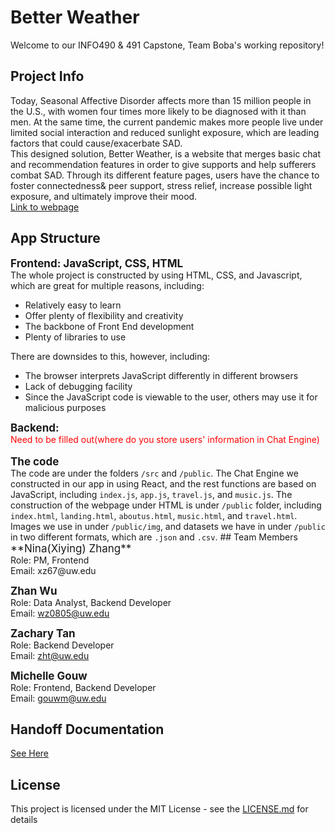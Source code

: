 # Better Weather
Welcome to our INFO490 & 491 Capstone, Team Boba's working repository! <br/>

## Project Info
Today, Seasonal Affective Disorder affects more than 15 million people in the U.S., with women four times more likely to be diagnosed with it than men. At the same time, the current pandemic makes more people live under limited social interaction and reduced sunlight exposure, which are leading factors that could cause/exacerbate SAD. <br/>
This designed solution, Better Weather, is a website that merges basic chat and recommendation features in order to give supports and help sufferers combat SAD. Through its different feature pages, users have the chance to foster connectedness& peer support, stress relief, increase possible light exposure, and ultimately improve their mood.<br/>
<a href='https://okenchuu.github.io/capstone_teamboba/landing.html'>Link to webpage</a>
## App Structure
<span style="font-size:17px;">**Frontend: JavaScript, CSS, HTML**</span><br>
The whole project is constructed by using HTML, CSS, and Javascript, which are great for multiple reasons, including:<br>
<ul>
<li>Relatively easy to learn</li>
<li>Offer plenty of flexibility and creativity </li>
<li>The backbone of Front End development</li>
<li>Plenty of libraries to use</li>
</ul>
There are downsides to this, however, including:
<ul>
<li>The browser interprets JavaScript differently in different browsers</li>
<li>Lack of debugging facility </li>
<li>Since the JavaScript code is viewable to the user, others may use it for malicious purposes</li>
</ul>
<strong style="font-size:17px;">Backend:</strong><br>
<span style="color: red">Need to be filled out(where do you store users' information in Chat Engine)</span><br><br>
<strong style="font-size:17px;">The code</strong><br>
The code are under the folders <code>/src</code> and <code>/public</code>. The Chat Engine we constructed in our app in using React, and the rest functions are based on JavaScript, including <code>index.js</code>, <code>app.js</code>, <code>travel.js</code>, and <code>music.js</code>. The construction of the webpage under HTML is under <code>/public</code> folder, including <code>index.html</code>, <code>landing.html</code>, <code>aboutus.html</code>, <code>music.html</code>, and <code>travel.html</code>. Images we use in under <code>/public/img</code>, and datasets we have in under <code>/public</code> in two different formats, which are <code>.json</code> and <code>.csv</code>.
## Team Members
<span style="font-size:17px;">**Nina(Xiying) Zhang**</span><br>
Role: PM, Frontend<br>
Email: xz67@uw.edu

<span style="font-size:17px;">**Zhan Wu**</span><br>
Role: Data Analyst, Backend Developer<br>
Email: wz0805@uw.edu

<span style="font-size:17px;">**Zachary Tan**</span><br>
Role: Backend Developer<br>
Email: zht@uw.edu

<span style="font-size:17px;">**Michelle Gouw**</span><br>
Role: Frontend, Backend Developer<br>
Email: gouwm@uw.edu

## Handoff Documentation
<a href='https://github.com/Okenchuu/capstone_teamboba/blob/main/documentation/Handoff.md'>See Here</a>

## License
This project is licensed under the MIT License - see the <a href='https://github.com/Okenchuu/capstone_teamboba/blob/main/LICENSE.md'>LICENSE.md</a> for details
